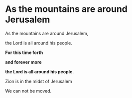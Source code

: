 # As the mountains are around Jerusalem

As the mountains are around Jerusalem,

the Lord is all around his people.

**For this time forth**

**and forever more**

**the Lord is all around his people.**

Zion is in the midst of Jerusalem

We can not be moved.
